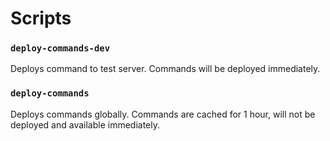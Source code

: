 # Scripts

### `deploy-commands-dev`

Deploys command to test server.
Commands will be deployed immediately.

### `deploy-commands`

Deploys commands globally.
Commands are cached for 1 hour, will not be deployed and available immediately.
